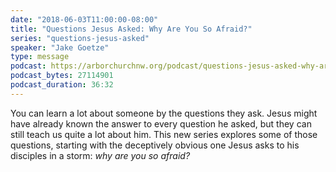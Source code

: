 ```yaml
---
date: "2018-06-03T11:00:00-08:00"
title: "Questions Jesus Asked: Why Are You So Afraid?"
series: "questions-jesus-asked"
speaker: "Jake Goetze"
type: message
podcast: https://arborchurchnw.org/podcast/questions-jesus-asked-why-are-you-so-afraid.m4a
podcast_bytes: 27114901
podcast_duration: 36:32
---
```


You can learn a lot about someone by the questions they ask. Jesus might have already known the answer to every question he asked, but they can still teach us quite a lot about him. This new series explores some of those questions, starting with the deceptively obvious one Jesus asks to his disciples in a storm: *why are you so afraid?*

